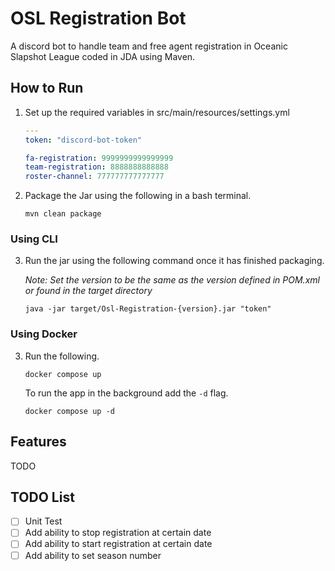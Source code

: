 # OSL Registration Bot
A discord bot to handle team and free agent registration in Oceanic Slapshot League coded in JDA using Maven.


## How to Run
1. Set up the required variables in src/main/resources/settings.yml
   ```yaml
   ---
   token: "discord-bot-token"
   
   fa-registration: 9999999999999999
   team-registration: 8888888888888
   roster-channel: 777777777777777
   ```
2. Package the Jar using the following in a bash terminal.
   ```shell
   mvn clean package
   ```
   
### Using CLI
3. Run the jar using the following command once it has finished packaging.
    
   *Note: Set the version to be the same as the version defined in POM.xml or found in the target directory*
   ```shell
   java -jar target/Osl-Registration-{version}.jar "token"
   ```

### Using Docker
3. Run the following.
   ```shell
   docker compose up
   ```
   To run the app in the background add the `-d` flag.
   ```shell
   docker compose up -d
   ```

## Features
TODO

## TODO List
- [ ] Unit Test
- [ ] Add ability to stop registration at certain date
- [ ] Add ability to start registration at certain date
- [ ] Add ability to set season number
